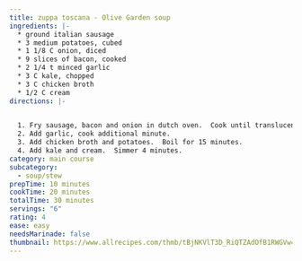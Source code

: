 ```yaml
---
title: zuppa toscana - Olive Garden soup
ingredients: |-
  * g﻿round italian sausage
  * 3﻿ medium potatoes, cubed
  * 1﻿ 1/8 C onion, diced
  * 9﻿ slices of bacon, cooked
  * 2﻿ 1/4 t minced garlic
  * 3﻿ C kale, chopped
  * 3﻿ C chicken broth
  * 1﻿/2 C cream
directions: |-
  

  1. F﻿ry sausage, bacon and onion in dutch oven.  Cook until translucent.
  2. A﻿dd garlic, cook additional minute.
  3. A﻿dd chicken broth and potatoes.  Boil for 15 minutes.
  4. A﻿dd kale and cream.  Simmer 4 minutes.
category: main course
subcategory:
  - soup/stew
prepTime: 10 minutes
cookTime: 20 minutes
totalTime: 30 minutes
servings: "6"
rating: 4
ease: easy
needsMarinade: false
thumbnail: https://www.allrecipes.com/thmb/tBjNKVlT3D_RiQTZAdOfB1RWGVw=/1500x0/filters:no_upscale():max_bytes(150000):strip_icc()/255253-OG-Zuppa-Toscano-Soup-ddmfs-103644-4x3-1-62a3f7c7f86348b2b5b48c9f35a4c5a4.jpg
---
```

